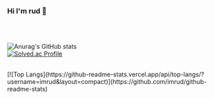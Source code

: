 ### Hi I'm rud 🐬
<br/>
<br/>

![Anurag's GitHub stats](https://github-readme-stats.vercel.app/api?username=imrud&show_icons=true&theme=transparent)
<br/>
[![Solved.ac Profile](http://mazassumnida.wtf/api/v2/generate_badge?boj=mycolor)](https://solved.ac/mycolor/)


<br/>
[![Top Langs](https://github-readme-stats.vercel.app/api/top-langs/?username=imrud&layout=compact)](https://github.com/imrud/github-readme-stats)


<!--
**imrud/imrud** is a ✨ _special_ ✨ repository because its `README.md` (this file) appears on your GitHub profile.

Here are some ideas to get you started:

- 🔭 I’m currently working on ...
- 🌱 I’m currently learning ...
- 👯 I’m looking to collaborate on ...
- 🤔 I’m looking for help with ...
- 💬 Ask me about ...
- 📫 How to reach me: ...
- 😄 Pronouns: ...
- ⚡ Fun fact: ...
-->

